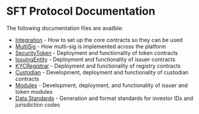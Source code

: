 # SFT Protocol Documentation

The following documentation files are availble:

- [Integration](third-party-integration.md) - How to set up the core contracts so they can be used
- [MultiSig](multisig.md) - How multi-sig is implemented across the platform
- [SecurityToken](security-token.md) - Deployment and functionality of token contracts
- [IssuingEntity](issuing-entity.md) - Deployment and functionality of issuer contracts
- [KYCRegistrar](kyc-registrar.md) - Deployment and functionality of registry contracts
- [Custodian](custodian.md) - Development, deployment and functionality of custodian contracts
- [Modules](modules.md) - Development, deployment, and functionality of issuer and token modules
- [Data Standards](data-standards.md) - Generation and format standards for investor IDs and jurisdiction codes
